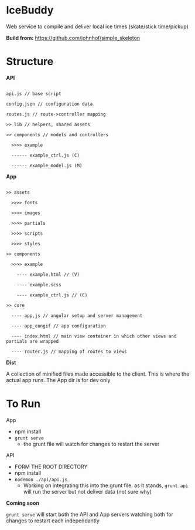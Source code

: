 IceBuddy
========

Web service to compile and deliver local ice times (skate/stick time/pickup)


**Build from:** https://github.com/johnhof/simple_skeleton


Structure
=========

**API**

```

api.js // base script

config.json // configuration data

routes.js // route->controller mapping

>> lib // helpers, shared assets

>> components // models and controllers

  >>>> example

  ------ example_ctrl.js (C)

  ------ example_model.js (M)

```

**App**

```

>> assets

  >>>> fonts

  >>>> images

  >>>> partials

  >>>> scripts

  >>>> styles

>> components

  >>>> example

    ---- example.html // (V)

    ---- example.scss

    ---- example_ctrl.js // (C)

>> core

  ---- app,js // angular setup and server management

  ---- app_congif // app configuration

  ---- index.html // main view container in which other views and partials are wrapped

  ---- router.js // mapping of routes to views

```

**Dist**

A collection of minified files made accessible to the client. This is where the actual app runs. The App dir is for dev only

To Run
======

App
* npm install
* `grunt serve`
  * the grunt file will watch for changes to restart the server

API
* FORM THE ROOT DIRECTORY
* npm install
* `nodemon ./api/api.js`
  * Working on integrating this into the grunt file. as it stands, `grunt api` will run the server but not deliver data (not sure why)


**Coming soon**

`grunt serve` will start both the API and App servers watching both for changes to restart each independantly
